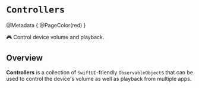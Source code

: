 # ``Controllers``

@Metadata {
    @PageColor(red)
}

🎮  Control device volume and playback.

## Overview

**Controllers** is a collection of `SwiftUI`-friendly `ObservableObject`s that can be used to control 
the device's volume as well as playback from multiple apps.
